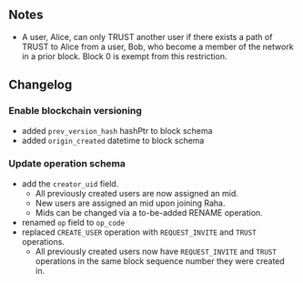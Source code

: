 ## Notes

* A user, Alice, can only TRUST another user if there exists a path of TRUST to Alice from a user, Bob, who become a member of the network in a prior block. Block 0 is exempt from this restriction.

## Changelog

### Enable blockchain versioning

* added `prev_version_hash` hashPtr to block schema
* added `origin_created` datetime to block schema

### Update operation schema

* add the `creator_uid` field.
  * All previously created users are now assigned an mid.
  * New users are assigned an mid upon joining Raha.
  * Mids can be changed via a to-be-added RENAME operation.
* renamed `op` field to `op_code`
* replaced `CREATE_USER` operation with `REQUEST_INVITE` and `TRUST` operations.
  * All previously created users now have `REQUEST_INVITE` and `TRUST` operations in the same block sequence number they were created in.
